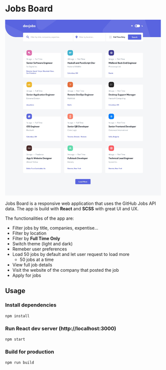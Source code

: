 # Jobs Board

![Design preview for Jobs Board project](./public/preview.jpg)

Jobs Board is a responsive web application that uses the GitHub Jobs API data. The app is build with **React** and **SCSS** with great UI and UX.

The functionalities of the app are:

- Filter jobs by title, companies, expentise...
- Filter by location
- Filter by **Full Time Only**
- Switch theme (light and dark)
- Remeber user preferences
- Load 50 jobs by default and let user request to load more
  - 50 jobs at a time
- View full job details
- Visit the website of the company that posted the job
- Apply for jobs

## Usage

### Install dependencies

```
npm install
```

### Run React dev server (http://localhost:3000)

```
npm start
```

### Build for production

```
npm run build
```
